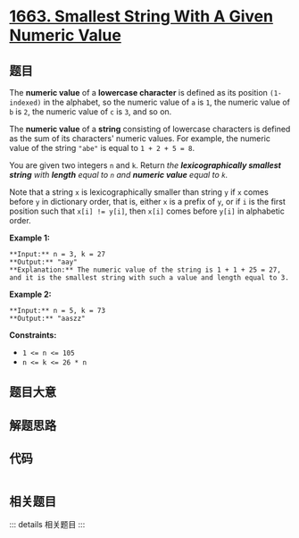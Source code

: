 # [1663. Smallest String With A Given Numeric Value](https://leetcode.com/problems/smallest-string-with-a-given-numeric-value)

## 题目

The **numeric value** of a **lowercase character** is defined as its position
`(1-indexed)` in the alphabet, so the numeric value of `a` is `1`, the numeric
value of `b` is `2`, the numeric value of `c` is `3`, and so on.

The **numeric value** of a **string** consisting of lowercase characters is
defined as the sum of its characters' numeric values. For example, the numeric
value of the string `"abe"` is equal to `1 + 2 + 5 = 8`.

You are given two integers `n` and `k`. Return _the **lexicographically
smallest string** with **length** equal to `n` and **numeric value** equal to
`k`._

Note that a string `x` is lexicographically smaller than string `y` if `x`
comes before `y` in dictionary order, that is, either `x` is a prefix of `y`,
or if `i` is the first position such that `x[i] != y[i]`, then `x[i]` comes
before `y[i]` in alphabetic order.



**Example 1:**

    
    
    **Input:** n = 3, k = 27
    **Output:** "aay"
    **Explanation:** The numeric value of the string is 1 + 1 + 25 = 27, and it is the smallest string with such a value and length equal to 3.
    

**Example 2:**

    
    
    **Input:** n = 5, k = 73
    **Output:** "aaszz"
    



**Constraints:**

  * `1 <= n <= 105`
  * `n <= k <= 26 * n`


## 题目大意

## 解题思路

## 代码

```javascript

```

## 相关题目

::: details 相关题目
:::
